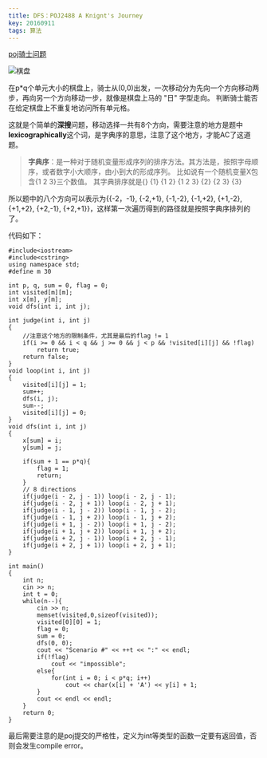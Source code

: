 ```yaml
---
title: DFS：POJ2488 A Knignt's Journey
key: 20160911
tags: 算法
---
```


[poj骑士问题](http://poj.org/problem?id=2488)

![棋盘](http://poj.org/images/2488_1.jpg)


<!--more-->


在p*q个单元大小的棋盘上，骑士从(0,0)出发，一次移动分为先向一个方向移动两步，再向另一个方向移动一步，就像是棋盘上马的 "日" 字型走向。
判断骑士能否在给定棋盘上不重复地访问所有单元格。

这就是个简单的**深搜**问题，移动选择一共有8个方向，需要注意的地方是题中**lexicographically**这个词，是字典序的意思，注意了这个地方，才能AC了这道题。

>**字典序**：是一种对于随机变量形成序列的排序方法。其方法是，按照字母顺序，或者数字小大顺序，由小到大的形成序列。
比如说有一个随机变量X包含{1 2 3}三个数值。
其字典排序就是{} {1} {1 2} {1 2 3} {2} {2 3} {3}

所以题中的八个方向可以表示为{{-2，-1}, {-2,+1}, {-1,-2}, {-1,+2}, {+1,-2}, {+1,+2}, {+2,-1}, {+2,+1}}，这样第一次遍历得到的路径就是按照字典序排列的了。

代码如下：

    #include<iostream>
    #include<cstring>
    using namespace std;
    #define m 30
    
    int p, q, sum = 0, flag = 0;
    int visited[m][m];
    int x[m], y[m];
    void dfs(int i, int j);
    
    int judge(int i, int j)
    {
        //注意这个地方的限制条件，尤其是最后的flag != 1
    	if(i >= 0 && i < q && j >= 0 && j < p && !visited[i][j] && !flag)
    	    return true;
    	return false;
    }
    void loop(int i, int j)
    {
    	visited[i][j] = 1;
    	sum++;
    	dfs(i, j);
    	sum--;
    	visited[i][j] = 0;
    }
    void dfs(int i, int j)
    {
    	x[sum] = i;
    	y[sum] = j;
    
    	if(sum + 1 == p*q){
    	    flag = 1;
            return;
    	}
    	// 8 directions
    	if(judge(i - 2, j - 1))	loop(i - 2, j - 1);
    	if(judge(i - 2, j + 1))	loop(i - 2, j + 1);
    	if(judge(i - 1, j - 2))	loop(i - 1, j - 2);
    	if(judge(i - 1, j + 2))	loop(i - 1, j + 2);
    	if(judge(i + 1, j - 2))	loop(i + 1, j - 2);
    	if(judge(i + 1, j + 2))	loop(i + 1, j + 2);
    	if(judge(i + 2, j - 1))	loop(i + 2, j - 1);
    	if(judge(i + 2, j + 1))	loop(i + 2, j + 1);
    }
    
    int main()
    {
    	int n;
    	cin >> n;
    	int t = 0;
    	while(n--){
    		cin >> n;
    		memset(visited,0,sizeof(visited)); 
    		visited[0][0] = 1;
    		flag = 0;
    		sum = 0;
    		dfs(0, 0);
    		cout << "Scenario #" << ++t << ":" << endl; 
    		if(!flag)
    			cout << "impossible";
    		else{
    		    for(int i = 0; i < p*q; i++) 
    			 	cout << char(x[i] + 'A') << y[i] + 1; 
    		}
    		cout << endl << endl;
    	}
    	return 0;
    }

最后需要注意的是poj提交的严格性，定义为int等类型的函数一定要有返回值，否则会发生compile error。
